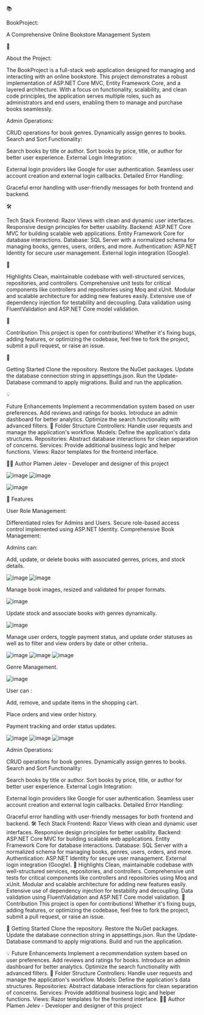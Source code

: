 📚 

BookProject:

A Comprehensive Online Bookstore Management System

🌟 

About the Project:

The BookProject is a full-stack web application designed for managing and interacting with an online bookstore. This project demonstrates a robust implementation of ASP.NET Core MVC, Entity Framework Core, and a layered architecture. With a focus on functionality, scalability, and clean code principles, the application serves multiple roles, such as administrators and end users, enabling them to manage and purchase books seamlessly.

Admin Operations:

CRUD operations for book genres. Dynamically assign genres to books. Search and Sort Functionality:

Search books by title or author. Sort books by price, title, or author for better user experience. External Login Integration:

External login providers like Google for user authentication. Seamless user account creation and external login callbacks. Detailed Error Handling:

Graceful error handling with user-friendly messages for both frontend and backend. 

🛠️

Tech Stack Frontend: Razor Views with clean and dynamic user interfaces. Responsive design principles for better usability. Backend: ASP.NET Core MVC for building scalable web applications. Entity Framework Core for database interactions. Database: SQL Server with a normalized schema for managing books, genres, users, orders, and more. Authentication: ASP.NET Identity for secure user management. External login integration (Google). 

🎯 

Highlights Clean, maintainable codebase with well-structured services, repositories, and controllers. Comprehensive unit tests for critical components like controllers and repositories using Moq and xUnit. Modular and scalable architecture for adding new features easily. Extensive use of dependency injection for testability and decoupling. Data validation using FluentValidation and ASP.NET Core model validation.

🤝 

Contribution This project is open for contributions! Whether it's fixing bugs, adding features, or optimizing the codebase, feel free to fork the project, submit a pull request, or raise an issue.

🚀 

Getting Started Clone the repository. Restore the NuGet packages. Update the database connection string in appsettings.json. Run the Update-Database command to apply migrations. Build and run the application.

💡 

Future Enhancements Implement a recommendation system based on user preferences. Add reviews and ratings for books. Introduce an admin dashboard for better analytics. Optimize the search functionality with advanced filters. 📂 Folder Structure Controllers: Handle user requests and manage the application's workflow. Models: Define the application's data structures. Repositories: Abstract database interactions for clean separation of concerns. Services: Provide additional business logic and helper functions. Views: Razor templates for the frontend interface.

🧑‍💻 
Author Plamen Jelev - Developer and designer of this project

![image](https://github.com/user-attachments/assets/496106e6-ea68-401c-9301-0cc37fb5d2dd)
![image](https://github.com/user-attachments/assets/e8cc9181-675f-4bcb-8f1d-a2aba94342ce)


![image](https://github.com/user-attachments/assets/973c04f9-dc5f-4f52-af72-1dabb2e6fe60)



🔧 Features

User Role Management:

Differentiated roles for Admins and Users.
Secure role-based access control implemented using ASP.NET Identity.
Comprehensive Book Management:

Admins can:

Add, update, or delete books with associated genres, prices, and stock details.

![image](https://github.com/user-attachments/assets/2a69d786-3a2d-4a6d-ae07-56182311f7fb)
![image](https://github.com/user-attachments/assets/8e6667b5-74a7-4e70-afe2-281a45c67acb)

Manage book images, resized and validated for proper formats.

![image](https://github.com/user-attachments/assets/21bd504a-5e96-4425-8f68-0070405fb12d)

Update stock and associate books with genres dynamically.

![image](https://github.com/user-attachments/assets/27ad33e0-8d36-48bb-85c4-81b030133c71)

Manage user orders, toggle payment status, and update order statuses as well as to filter and view orders by date or other criteria..

![image](https://github.com/user-attachments/assets/f726ed92-1a9c-4c30-b3fc-8f1644b8c164)
![image](https://github.com/user-attachments/assets/297822bd-1021-47e3-8d61-21116f4e1c5a)
![image](https://github.com/user-attachments/assets/66693348-25eb-4ce0-9897-ec4007d51b09)

Genre Management.

![image](https://github.com/user-attachments/assets/451dd761-1475-4e25-a138-fa49a901670f)

User can :

Add, remove, and update items in the shopping cart.

Place orders and view order history.

Payment tracking and order status updates.

![image](https://github.com/user-attachments/assets/dcf4e3d8-b706-40ac-8d41-dd1fa26914e2)
![image](https://github.com/user-attachments/assets/bf57af6e-71ec-4a25-8a40-3e7f5c9d616e)
![image](https://github.com/user-attachments/assets/50ecb1c3-5c7f-4670-84e8-c704bec609e3)

Admin Operations:

CRUD operations for book genres.
Dynamically assign genres to books.
Search and Sort Functionality:

Search books by title or author.
Sort books by price, title, or author for better user experience.
External Login Integration:

External login providers like Google for user authentication.
Seamless user account creation and external login callbacks.
Detailed Error Handling:

Graceful error handling with user-friendly messages for both frontend and backend.
🛠️ Tech Stack
Frontend:
Razor Views with clean and dynamic user interfaces.
Responsive design principles for better usability.
Backend:
ASP.NET Core MVC for building scalable web applications.
Entity Framework Core for database interactions.
Database:
SQL Server with a normalized schema for managing books, genres, users, orders, and more.
Authentication:
ASP.NET Identity for secure user management.
External login integration (Google).
🎯 Highlights
Clean, maintainable codebase with well-structured services, repositories, and controllers.
Comprehensive unit tests for critical components like controllers and repositories using Moq and xUnit.
Modular and scalable architecture for adding new features easily.
Extensive use of dependency injection for testability and decoupling.
Data validation using FluentValidation and ASP.NET Core model validation.
🤝 Contribution
This project is open for contributions! Whether it's fixing bugs, adding features, or optimizing the codebase, feel free to fork the project, submit a pull request, or raise an issue.

🚀 Getting Started
Clone the repository.
Restore the NuGet packages.
Update the database connection string in appsettings.json.
Run the Update-Database command to apply migrations.
Build and run the application.

💡 Future Enhancements
Implement a recommendation system based on user preferences.
Add reviews and ratings for books.
Introduce an admin dashboard for better analytics.
Optimize the search functionality with advanced filters.
📂 Folder Structure
Controllers: Handle user requests and manage the application's workflow.
Models: Define the application's data structures.
Repositories: Abstract database interactions for clean separation of concerns.
Services: Provide additional business logic and helper functions.
Views: Razor templates for the frontend interface.
🧑‍💻 Author
Plamen Jelev - Developer and designer of this project
